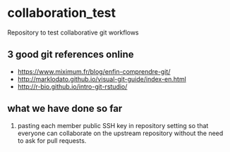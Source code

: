 # collaboration_test
Repository to test collaborative git workflows

## 3 good git references online 

* https://www.miximum.fr/blog/enfin-comprendre-git/
* http://marklodato.github.io/visual-git-guide/index-en.html
* http://r-bio.github.io/intro-git-rstudio/


## what we have done so far 

1. pasting each member public SSH key in repository setting so that everyone can collaborate on the upstream repository without the need to ask for pull requests.
